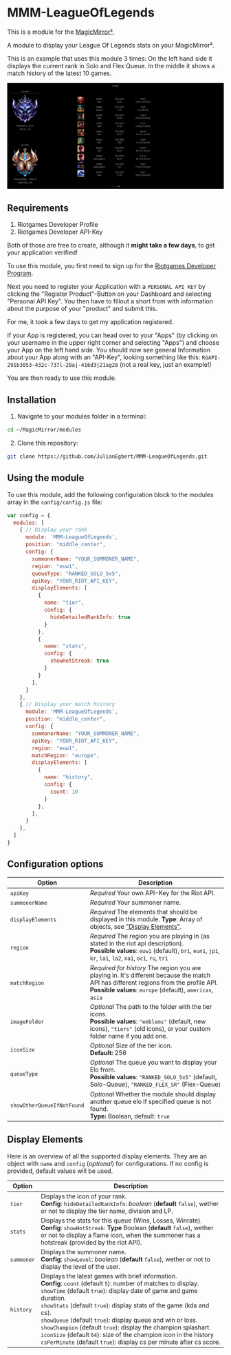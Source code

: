 # MMM-LeagueOfLegends

This is a module for the [MagicMirror²](https://github.com/MichMich/MagicMirror/).

A module to display your League Of Legends stats on your MagicMirror².

This is an example that uses this module 3 times: On the left hand side it displays the current rank in Solo and Flex Queue. In the middle it shows a match history of the latest 10 games.

![Preview](./Screenshot.png)

## Requirements

1. Riotgames Developer Profile
2. Riotgames Developer API-Key

Both of those are free to create, although it **might take a few days**, to get your application verified!

To use this module, you first need to sign up for the [Riotgames Developer Program](https://developer.riotgames.com/).

Next you need to register your Application with a `PERSONAL API KEY` by clicking the "Register Product"-Button on your Dashboard and selecting "Personal API Key". You then have to fillout a short from with information about the purpose of your "product" and submit this.

For me, it took a few days to get my application registered.

If your App is registered, you can head over to your "Apps" (by clicking on your username in the upper right corner and selecting "Apps") and choose your App on the left hand side. You should now see general Information about your App along with an "API-Key", looking something like this: `RGAPI-291b3053-432c-737l-28aj-416d3j21ag28` (not a real key, just an example!)

You are then ready to use this module.

## Installation

1. Navigate to your modules folder in a terminal:

```bash
cd ~/MagicMirror/modules
```

2. Clone this repository:

```bash
git clone https://github.com/JulianEgbert/MMM-LeagueOfLegends.git
```

## Using the module

To use this module, add the following configuration block to the modules array in the `config/config.js` file:

```js
var config = {
  modules: [
    { // Display your rank
      module: 'MMM-LeagueOfLegends',
      position: "middle_center",
      config: {
        summonerName: "YOUR_SUMMONER_NAME",
        region: "euw1",
        queueType: "RANKED_SOLO_5x5",
        apiKey: "YOUR_RIOT_API_KEY",
        displayElements: [
          {
            name: "tier",
            config: {
              hideDetailedRankInfo: true
            }
          },
          {
            name: "stats",
            config: {
              showHotStreak: true
            }
          }
        ],
      }
    },
    { // Display your match history
      module: 'MMM-LeagueOfLegends',
      position: "middle_center",
      config: {
        summonerName: "YOUR_SUMMONER_NAME",
        apiKey: "YOUR_RIOT_API_KEY",
        region: "euw1",
        matchRegion: "europe",
        displayElements: [
          {
            name: "history",
            config: {
              count: 10
            }
          },
        ],
      }
    },
  ]
}
```

## Configuration options

| Option           | Description
|----------------- |-----------
| `apiKey`         | *Required* Your own API-Key for the Riot API.
| `summonerName`   | *Required* Your summoner name.
| `displayElements`| *Required* The elements that should be displayed in this module. **Type**: Array of objects, see ["Display Elements"](##Display-Elements).
| `region`         | *Required* The region you are playing in (as stated in the riot api description). <br> **Possible values**: `euw1` (default), `br1`, `eun1`, `jp1`, `kr`, `la1`, `la2`, `na1`, `oc1`, `ru`, `tr1`
| `matchRegion`         | *Required for history* The region you are playing in. It's different because the match API has different regions from the profile API. <br> **Possible values**: `europe` (default), `americas`, `asia`
| `imageFolder`    | *Optional* The path to the folder with the tier icons. <br> **Possible values**: `"emblems"` (default, new icons), `"tiers"` (old icons), or your custom folder name if you add one.
| `iconSize`       | *Optional* Size of the tier icon. <br> **Default:** 256
| `queueType`      | *Optional* The queue you want to display your Elo from. <br> **Possible values**: `"RANKED_SOLO_5x5"` (default, Solo-Queue), `"RANKED_FLEX_SR"` (Flex-Queue)
| `showOtherQueueIfNotFound` | *Optional* Whether the module should display another queue elo if specified queue is not found. <br>**Type:** Boolean, default: `true`


## Display Elements

Here is an overview of all the supported display elements. They are an object with `name` and `config` (*optional*) for configurations. If no config is provided, default values will be used.

| Option        | Description
|---------------|-----------
| `tier`        | Displays the icon of your rank. <br> **Config**: `hideDetailedRankInfo`: *boolean* (**default** `false`), wether or not to display the tier name, division and LP.
| `stats`       | Displays the stats for this queue (Wins, Losses, Winrate). <br> **Config**: `showHotStreak`: **Type** Boolean (**default** `false`), wether or not to display a flame icon, when the summoner has a hotstreak (provided by the riot API).
| `summoner`    | Displays the summoner name. <br> **Config**: `showLevel`: *boolean* (**default** `false`), wether or not to display the level of the user.
| `history`     | Displays the latest games with brief information. <br> **Config**: `count` (default `5`): number of matches to display. <br> `showTime` (default `true`): display date of game and game duration. <br> `showStats` (default `true`): display stats of the game (kda and cs). <br> `showQueue` (default `true`): display queue and win or loss. <br> `showChampion` (default `true`): display the champion splashart. <br> `iconSize` (default `64`): size of the champion icon in the history <br> `csPerMinute` (default `true`): display cs per minute after cs score.

